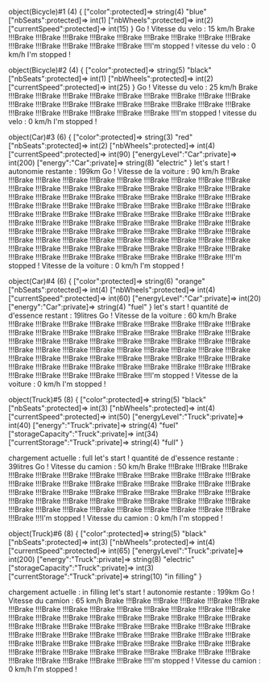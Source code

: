 object(Bicycle)#1 (4) { ["color":protected]=> string(4) "blue" ["nbSeats":protected]=> int(1) ["nbWheels":protected]=> int(2) ["currentSpeed":protected]=> int(15) }
Go !
Vitesse du velo : 15 km/h
Brake !!!Brake !!!Brake !!!Brake !!!Brake !!!Brake !!!Brake !!!Brake !!!Brake !!!Brake !!!Brake !!!Brake !!!Brake !!!Brake !!!Brake !!!I'm stopped !
vitesse du velo : 0 km/h
I'm stopped !

object(Bicycle)#2 (4) { ["color":protected]=> string(5) "black" ["nbSeats":protected]=> int(1) ["nbWheels":protected]=> int(2) ["currentSpeed":protected]=> int(25) }
Go !
Vitesse du velo : 25 km/h
Brake !!!Brake !!!Brake !!!Brake !!!Brake !!!Brake !!!Brake !!!Brake !!!Brake !!!Brake !!!Brake !!!Brake !!!Brake !!!Brake !!!Brake !!!Brake !!!Brake !!!Brake !!!Brake !!!Brake !!!Brake !!!Brake !!!Brake !!!Brake !!!Brake !!!I'm stopped !
vitesse du velo : 0 km/h
I'm stopped !

object(Car)#3 (6) { ["color":protected]=> string(3) "red" ["nbSeats":protected]=> int(2) ["nbWheels":protected]=> int(4) ["currentSpeed":protected]=> int(90) ["energyLevel":"Car":private]=> int(200) ["energy":"Car":private]=> string(8) "electric" }
let's start !
autonomie restante : 199km
Go !
Vitesse de la voiture : 90 km/h
Brake !!!Brake !!!Brake !!!Brake !!!Brake !!!Brake !!!Brake !!!Brake !!!Brake !!!Brake !!!Brake !!!Brake !!!Brake !!!Brake !!!Brake !!!Brake !!!Brake !!!Brake !!!Brake !!!Brake !!!Brake !!!Brake !!!Brake !!!Brake !!!Brake !!!Brake !!!Brake !!!Brake !!!Brake !!!Brake !!!Brake !!!Brake !!!Brake !!!Brake !!!Brake !!!Brake !!!Brake !!!Brake !!!Brake !!!Brake !!!Brake !!!Brake !!!Brake !!!Brake !!!Brake !!!Brake !!!Brake !!!Brake !!!Brake !!!Brake !!!Brake !!!Brake !!!Brake !!!Brake !!!Brake !!!Brake !!!Brake !!!Brake !!!Brake !!!Brake !!!Brake !!!Brake !!!Brake !!!Brake !!!Brake !!!Brake !!!Brake !!!Brake !!!Brake !!!Brake !!!Brake !!!Brake !!!Brake !!!Brake !!!Brake !!!Brake !!!Brake !!!Brake !!!Brake !!!Brake !!!Brake !!!Brake !!!Brake !!!Brake !!!Brake !!!Brake !!!Brake !!!Brake !!!Brake !!!Brake !!!I'm stopped !
Vitesse de la voiture : 0 km/h
I'm stopped !

object(Car)#4 (6) { ["color":protected]=> string(6) "orange" ["nbSeats":protected]=> int(4) ["nbWheels":protected]=> int(4) ["currentSpeed":protected]=> int(60) ["energyLevel":"Car":private]=> int(20) ["energy":"Car":private]=> string(4) "fuel" }
let's start !
quantité de d'essence restant : 19litres
Go !
Vitesse de la voiture : 60 km/h
Brake !!!Brake !!!Brake !!!Brake !!!Brake !!!Brake !!!Brake !!!Brake !!!Brake !!!Brake !!!Brake !!!Brake !!!Brake !!!Brake !!!Brake !!!Brake !!!Brake !!!Brake !!!Brake !!!Brake !!!Brake !!!Brake !!!Brake !!!Brake !!!Brake !!!Brake !!!Brake !!!Brake !!!Brake !!!Brake !!!Brake !!!Brake !!!Brake !!!Brake !!!Brake !!!Brake !!!Brake !!!Brake !!!Brake !!!Brake !!!Brake !!!Brake !!!Brake !!!Brake !!!Brake !!!Brake !!!Brake !!!Brake !!!Brake !!!Brake !!!Brake !!!Brake !!!Brake !!!Brake !!!Brake !!!Brake !!!Brake !!!Brake !!!Brake !!!Brake !!!I'm stopped !
Vitesse de la voiture : 0 km/h
I'm stopped !

object(Truck)#5 (8) { ["color":protected]=> string(5) "black" ["nbSeats":protected]=> int(3) ["nbWheels":protected]=> int(4) ["currentSpeed":protected]=> int(50) ["energyLevel":"Truck":private]=> int(40) ["energy":"Truck":private]=> string(4) "fuel" ["storageCapacity":"Truck":private]=> int(34) ["currentStorage":"Truck":private]=> string(4) "full" }

chargement actuelle : full
let's start !
quantité de d'essence restante : 39litres
Go !
Vitesse du camion : 50 km/h
Brake !!!Brake !!!Brake !!!Brake !!!Brake !!!Brake !!!Brake !!!Brake !!!Brake !!!Brake !!!Brake !!!Brake !!!Brake !!!Brake !!!Brake !!!Brake !!!Brake !!!Brake !!!Brake !!!Brake !!!Brake !!!Brake !!!Brake !!!Brake !!!Brake !!!Brake !!!Brake !!!Brake !!!Brake !!!Brake !!!Brake !!!Brake !!!Brake !!!Brake !!!Brake !!!Brake !!!Brake !!!Brake !!!Brake !!!Brake !!!Brake !!!Brake !!!Brake !!!Brake !!!Brake !!!Brake !!!Brake !!!Brake !!!Brake !!!Brake !!!I'm stopped !
Vitesse du camion : 0 km/h
I'm stopped !

object(Truck)#6 (8) { ["color":protected]=> string(5) "black" ["nbSeats":protected]=> int(3) ["nbWheels":protected]=> int(4) ["currentSpeed":protected]=> int(65) ["energyLevel":"Truck":private]=> int(200) ["energy":"Truck":private]=> string(8) "electric" ["storageCapacity":"Truck":private]=> int(3) ["currentStorage":"Truck":private]=> string(10) "in filling" }

chargement actuelle : in filling
let's start !
autonomie restante : 199km
Go !
Vitesse du camion : 65 km/h
Brake !!!Brake !!!Brake !!!Brake !!!Brake !!!Brake !!!Brake !!!Brake !!!Brake !!!Brake !!!Brake !!!Brake !!!Brake !!!Brake !!!Brake !!!Brake !!!Brake !!!Brake !!!Brake !!!Brake !!!Brake !!!Brake !!!Brake !!!Brake !!!Brake !!!Brake !!!Brake !!!Brake !!!Brake !!!Brake !!!Brake !!!Brake !!!Brake !!!Brake !!!Brake !!!Brake !!!Brake !!!Brake !!!Brake !!!Brake !!!Brake !!!Brake !!!Brake !!!Brake !!!Brake !!!Brake !!!Brake !!!Brake !!!Brake !!!Brake !!!Brake !!!Brake !!!Brake !!!Brake !!!Brake !!!Brake !!!Brake !!!Brake !!!Brake !!!Brake !!!Brake !!!Brake !!!Brake !!!Brake !!!Brake !!!I'm stopped !
Vitesse du camion : 0 km/h
I'm stopped !